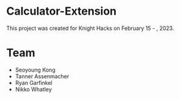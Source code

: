 # Calculator-Extension

This project was created for Knight Hacks on February 15 - , 2023.


# Team

- Seoyoung Kong
- Tanner Assenmacher
- Ryan Garfinkel
- Nikko Whatley
